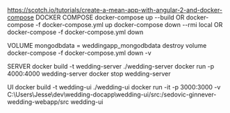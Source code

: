 https://scotch.io/tutorials/create-a-mean-app-with-angular-2-and-docker-compose
DOCKER COMPOSE
docker-compose up --build  OR docker-compose -f docker-compose.yml up
docker-compose down --rmi local  OR docker-compose -f docker-compose.yml down

VOLUME
mongodbdata = weddingapp_mongodbdata
destroy volume
    docker-compose -f docker-compose.yml down -v

SERVER
docker build -t wedding-server ./wedding-server
docker run -p 4000:4000 wedding-server
docker stop wedding-server

UI
docker build -t wedding-ui ./wedding-ui
docker run -it -p 3000:3000 -v C:\Users\Jesse\dev\wedding-docapp\wedding-ui/src:/sedovic-ginnever-wedding-webapp/src wedding-ui

